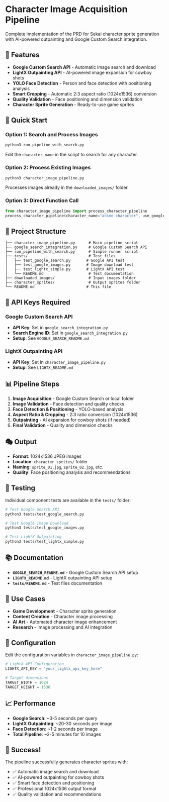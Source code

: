 # Character Image Acquisition Pipeline

Complete implementation of the PRD for Sekai character sprite generation with AI-powered outpainting and Google Custom Search integration.

## 🎯 Features

- **Google Custom Search API** - Automatic image search and download
- **LightX Outpainting API** - AI-powered image expansion for cowboy shots
- **YOLO Face Detection** - Person and face detection with positioning analysis
- **Smart Cropping** - Automatic 2:3 aspect ratio (1024x1536) conversion
- **Quality Validation** - Face positioning and dimension validation
- **Character Sprite Generation** - Ready-to-use game sprites

## 🚀 Quick Start

### **Option 1: Search and Process Images**
```bash
python3 run_pipeline_with_search.py
```
Edit the `character_name` in the script to search for any character.

### **Option 2: Process Existing Images**
```bash
python3 character_image_pipeline.py
```
Processes images already in the `downloaded_images/` folder.

### **Option 3: Direct Function Call**
```python
from character_image_pipeline import process_character_pipeline
process_character_pipeline(character_name="anime character", use_google_search=True)
```

## 📁 Project Structure

```
├── character_image_pipeline.py      # Main pipeline script
├── google_search_integration.py     # Google Custom Search API
├── run_pipeline_with_search.py      # Simple runner script
├── tests/                           # Test files
│   ├── test_google_search.py       # Google API test
│   ├── test_google_images.py       # Image download test
│   ├── test_lightx_simple.py       # LightX API test
│   └── README.md                    # Test documentation
├── downloaded_images/               # Input images folder
├── character_sprites/               # Output sprites folder
└── README.md                       # This file
```

## 🔑 API Keys Required

### **Google Custom Search API**
- **API Key**: Set in `google_search_integration.py`
- **Search Engine ID**: Set in `google_search_integration.py`
- **Setup**: See `GOOGLE_SEARCH_README.md`

### **LightX Outpainting API**
- **API Key**: Set in `character_image_pipeline.py`
- **Setup**: See `LIGHTX_README.md`

## 📊 Pipeline Steps

1. **Image Acquisition** - Google Custom Search or local folder
2. **Image Validation** - Face detection and quality checks
3. **Face Detection & Positioning** - YOLO-based analysis
4. **Aspect Ratio & Cropping** - 2:3 ratio conversion (1024x1536)
5. **Outpainting** - AI expansion for cowboy shots (if needed)
6. **Final Validation** - Quality and dimension checks

## 🎭 Output

- **Format**: 1024x1536 JPEG images
- **Location**: `character_sprites/` folder
- **Naming**: `sprite_01.jpg`, `sprite_02.jpg`, etc.
- **Quality**: Face positioning analysis and recommendations

## 🧪 Testing

Individual component tests are available in the `tests/` folder:

```bash
# Test Google Search API
python3 tests/test_google_search.py

# Test Google Image Download
python3 tests/test_google_images.py

# Test LightX Outpainting
python3 tests/test_lightx_simple.py
```

## 📚 Documentation

- **`GOOGLE_SEARCH_README.md`** - Google Custom Search API setup
- **`LIGHTX_README.md`** - LightX outpainting API setup
- **`tests/README.md`** - Test files documentation

## 🎯 Use Cases

- **Game Development** - Character sprite generation
- **Content Creation** - Character image processing
- **AI Art** - Automated character image enhancement
- **Research** - Image processing and AI integration

## 🔧 Configuration

Edit the configuration variables in `character_image_pipeline.py`:

```python
# LightX API Configuration
LIGHTX_API_KEY = "your_lightx_api_key_here"

# Target dimensions
TARGET_WIDTH = 1024
TARGET_HEIGHT = 1536
```

## 📈 Performance

- **Google Search**: ~3-5 seconds per query
- **LightX Outpainting**: ~20-30 seconds per image
- **Face Detection**: ~1-2 seconds per image
- **Total Pipeline**: ~2-5 minutes for 10 images

## 🎉 Success!

The pipeline successfully generates character sprites with:
- ✅ Automatic image search and download
- ✅ AI-powered outpainting for cowboy shots
- ✅ Smart face detection and positioning
- ✅ Professional 1024x1536 output format
- ✅ Quality validation and recommendations